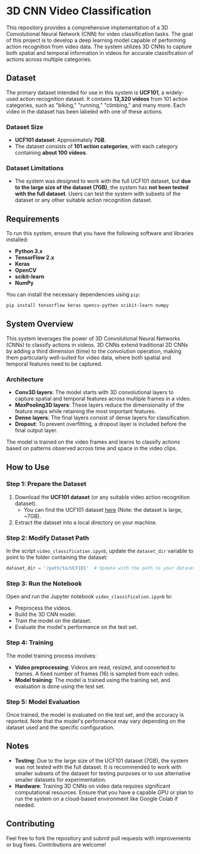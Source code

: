 # 3D CNN Video Classification

This repository provides a comprehensive implementation of a 3D Convolutional Neural Network (CNN) for video classification tasks. The goal of this project is to develop a deep learning model capable of performing action recognition from video data. The system utilizes 3D CNNs to capture both spatial and temporal information in videos for accurate classification of actions across multiple categories.

## Dataset

The primary dataset intended for use in this system is **UCF101**, a widely-used action recognition dataset. It contains **13,320 videos** from 101 action categories, such as "biking," "running," "climbing," and many more. Each video in the dataset has been labeled with one of these actions.

### Dataset Size

- **UCF101 dataset**: Approximately **7GB**.
- The dataset consists of **101 action categories**, with each category containing **about 100 videos**.

### Dataset Limitations

- The system was designed to work with the full UCF101 dataset, but **due to the large size of the dataset (7GB)**, the system has **not been tested with the full dataset**. Users can test the system with subsets of the dataset or any other suitable action recognition dataset.

## Requirements

To run this system, ensure that you have the following software and libraries installed:

- **Python 3.x**
- **TensorFlow 2.x**
- **Keras**
- **OpenCV**
- **scikit-learn**
- **NumPy**

You can install the necessary dependencies using `pip`:

```bash
pip install tensorflow keras opencv-python scikit-learn numpy
```

## System Overview

This system leverages the power of 3D Convolutional Neural Networks (CNNs) to classify actions in videos. 3D CNNs extend traditional 2D CNNs by adding a third dimension (time) to the convolution operation, making them particularly well-suited for video data, where both spatial and temporal features need to be captured.

### Architecture

- **Conv3D layers**: The model starts with 3D convolutional layers to capture spatial and temporal features across multiple frames in a video.
- **MaxPooling3D layers**: These layers reduce the dimensionality of the feature maps while retaining the most important features.
- **Dense layers**: The final layers consist of dense layers for classification.
- **Dropout**: To prevent overfitting, a dropout layer is included before the final output layer.

The model is trained on the video frames and learns to classify actions based on patterns observed across time and space in the video clips.

## How to Use

### Step 1: Prepare the Dataset

1. Download the **UCF101 dataset** (or any suitable video action recognition dataset).
   - You can find the UCF101 dataset [here](https://www.kaggle.com/datasets/matthewjansen/ucf101-action-recognition) (Note: the dataset is large, ~7GB).
2. Extract the dataset into a local directory on your machine.

### Step 2: Modify Dataset Path

In the script `video_classification.ipynb`, update the `dataset_dir` variable to point to the folder containing the dataset:

```python
dataset_dir = '/path/to/UCF101'  # Update with the path to your dataset
```

### Step 3: Run the Notebook

Open and run the Jupyter notebook `video_classification.ipynb` to:

- Preprocess the videos.
- Build the 3D CNN model.
- Train the model on the dataset.
- Evaluate the model's performance on the test set.

### Step 4: Training

The model training process involves:
- **Video preprocessing**: Videos are read, resized, and converted to frames. A fixed number of frames (16) is sampled from each video.
- **Model training**: The model is trained using the training set, and evaluation is done using the test set.

### Step 5: Model Evaluation

Once trained, the model is evaluated on the test set, and the accuracy is reported. Note that the model's performance may vary depending on the dataset used and the specific configuration.

## Notes

- **Testing**: Due to the large size of the UCF101 dataset (7GB), the system was not tested with the full dataset. It is recommended to work with smaller subsets of the dataset for testing purposes or to use alternative smaller datasets for experimentation.
- **Hardware**: Training 3D CNNs on video data requires significant computational resources. Ensure that you have a capable GPU or plan to run the system on a cloud-based environment like Google Colab if needed.

## Contributing

Feel free to fork the repository and submit pull requests with improvements or bug fixes. Contributions are welcome!
